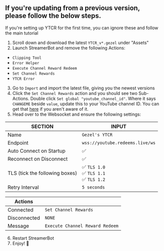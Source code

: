 ## If you're updating from a previous version, please follow the below steps.
If you're setting up YTCR for the first time, you can ignore these and follow the main tutorial
1. Scroll down and download the latest `YTCR_v*.gezel` under "Assets"
2. Launch StreamerBot and remove the following Actions:
  - `Clipping Tool`
  - `Error Helper`
  - `Execute Channel Reward Redeem`
  - `Set Channel Rewards`
  - `YTCR Error`
3. Go to `Import` and import the latest file, giving you the newest versions
4. Click the `Set Channel Rewards` action and you should see two Sub-Actions. Double click `Set global "youtube_channel_id"`.
   Where it says `CHANGEME` beside `value`, update this to your YouTube channel ID. You can get that [here](https://www.youtube.com/account_advanced) if you aren't aware of it.
5. Head over to the Websocket and ensure the following settings:

| SECTION                        | INPUT                                        |
| ------------------------------ | -------------------------------------------- |
| Name                           | `Gezel's YTCR `                              |
| Endpoint                       | `wss://youtube.redeems.live/ws`                     |
| Auto Connect on Startup        | ✅                                           |
| Reconnect on Disconnect        | ✅                                           |
| TLS (tick the following boxes) | ✅ `TLS 1.0`<br>✅ `TLS 1.1`<br>✅ `TLS 1.2` |
| Retry Interval                 | `5 seconds`                                  |

| Actions      |                                 |
| ------------ | ------------------------------- |
| Connected    | `Set Channel Rewards`           |
| Disconnected | `NONE`                          |
| Message      | `Execute Channel Reward Redeem` |

6. Restart StreamerBot
7. Enjoy! 🎉